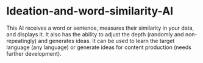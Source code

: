 # Ideation-and-word-similarity-AI
This AI receives a word or sentence, measures their similarity in your data, and displays it. It also has the ability to adjust the depth (randomly and non-repeatingly) and generates ideas. It can be used to learn the target language (any language) or generate ideas for content production (needs further development).
